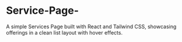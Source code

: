 # Service-Page-
A simple Services Page built with React and Tailwind CSS, showcasing offerings in a clean list layout with hover effects.
